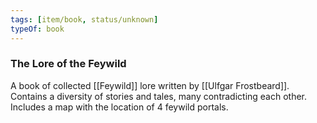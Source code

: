 ```yaml
---
tags: [item/book, status/unknown]
typeOf: book
---
```


### The Lore of the Feywild

A book of collected [[Feywild]] lore written by [[Ulfgar Frostbeard]]. Contains a diversity of stories and tales, many contradicting each other. Includes a map with the location of 4 feywild portals.